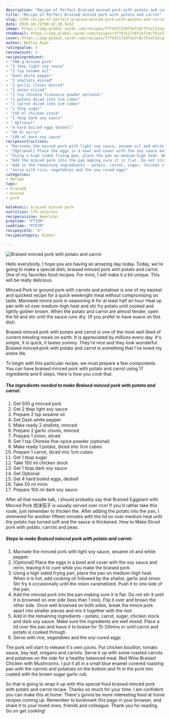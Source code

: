 ```yaml
---
description: "Recipe of Perfect Braised minced pork with potato and carrot"
title: "Recipe of Perfect Braised minced pork with potato and carrot"
slug: 2299-recipe-of-perfect-braised-minced-pork-with-potato-and-carrot
date: 2020-10-21T00:42:39.924Z
image: https://img-global.cpcdn.com/recipes/5779251728f2e7c8/751x532cq70/braised-minced-pork-with-potato-and-carrot-recipe-main-photo.jpg
thumbnail: https://img-global.cpcdn.com/recipes/5779251728f2e7c8/751x532cq70/braised-minced-pork-with-potato-and-carrot-recipe-main-photo.jpg
cover: https://img-global.cpcdn.com/recipes/5779251728f2e7c8/751x532cq70/braised-minced-pork-with-potato-and-carrot-recipe-main-photo.jpg
author: Nettie Ryan
ratingvalue: 4
reviewcount: 4
recipeingredient:
- "500 g minced pork"
- "2 tbsp light soy sauce"
- "2 tsp sesame oil"
- "Dash white pepper"
- "2 shallots minced"
- "2 garlic cloves minced"
- "1 onion sliced"
- "1 tsp Chinese fivespice powder optional"
- "1 potato diced into 1cm cubes"
- "1 carrot diced into 1cm cubes"
- "1 tbsp sugar"
- "150 ml chicken stock"
- "1 tbsp dark soy sauce"
- " Optional"
- "4 hard boiled eggs deshell"
- "50 ml mirin"
- "100 ml dark soy sauce"
recipeinstructions:
- "Marinate the minced pork with light soy sauce, sesame oil and white pepper."
- "[Optional] Place the eggs in a bowl and cover with the soy sauce and mirin, leaving it to cure while you make the braised pork."
- "Using a high sided frying pan, place the pan on medium-high heat. When it is hot, add cooking oil followed by the shallot, garlic and onion. Stir fry it occasionally until the onion caramelized. Push it to one side of the pan."
- "Add the minced pork into the pan making sure it is flat. Do not stir it until it is browned on one side (less than 1 min). Flip it over and brown the other side. Once well browned on both sides, break the mince pork apart into smaller pieces and mix it together with the rest."
- "Add in the remaining ingredients - potato, carrot, sugar, chicken stock and dark soy sauce. Make sure the ingredients are well mixed. Place a lid over the pan and leave it to braise for 15-20mins or until carrot and potato is cooked through."
- "Serve with rice, vegetables and the soy-cured eggs"
categories:
- Recipe
tags:
- braised
- minced
- pork

katakunci: braised minced pork 
nutrition: 179 calories
recipecuisine: American
preptime: "PT25M"
cooktime: "PT57M"
recipeyield: "3"
recipecategory: Dinner

---
```



![Braised minced pork with potato and carrot](https://img-global.cpcdn.com/recipes/5779251728f2e7c8/751x532cq70/braised-minced-pork-with-potato-and-carrot-recipe-main-photo.jpg)

Hello everybody, I hope you are having an amazing day today. Today, we're going to make a special dish, braised minced pork with potato and carrot. One of my favorites food recipes. For mine, I will make it a bit unique. This will be really delicious.

Minced Pork or ground pork with carrots and potatoes is one of my easiest and quickest recipe for a quick weeknight meal without compromising on taste. Marinade mince pork in seasoning A for at least half an hour Heat up pan with oil over medium-high heat and stir fry potato until cooked and lightly golden brown. When the potato and carrot are almost tender, open the lid and stir until the sauce runs dry. (If you prefer to have suace on this dish.

Braised minced pork with potato and carrot is one of the most well liked of current trending meals on earth. It is appreciated by millions every day. It's simple, it is quick, it tastes yummy. They're nice and they look wonderful. Braised minced pork with potato and carrot is something that I've loved my entire life.


To begin with this particular recipe, we must prepare a few components. You can have braised minced pork with potato and carrot using 17 ingredients and 6 steps. Here is how you cook that.

<!--inarticleads1-->

##### The ingredients needed to make Braised minced pork with potato and carrot:

1. Get 500 g minced pork
1. Get 2 tbsp light soy sauce
1. Prepare 2 tsp sesame oil
1. Get Dash white pepper
1. Make ready 2 shallots, minced
1. Prepare 2 garlic cloves, minced
1. Prepare 1 onion, sliced
1. Get 1 tsp Chinese five-spice powder (optional)
1. Make ready 1 potato, diced into 1cm cubes
1. Prepare 1 carrot, diced into 1cm cubes
1. Get 1 tbsp sugar
1. Take 150 ml chicken stock
1. Get 1 tbsp dark soy sauce
1. Get  Optional:
1. Get 4 hard boiled eggs, deshell
1. Take 50 ml mirin
1. Prepare 100 ml dark soy sauce


After all that noodle talk, I should probably say that Braised Eggplant with Minced Pork 肉沫茄子 is usually served over rice! If you&#39;d rather take this route, just remember to thicken the. After adding the potato into the pan, I simmered for another fifteen minutes with the lid on over medium heat until the potato has turned soft and the sauce is thickened. How to Make Diced pork with potato, carrots and peas. 

<!--inarticleads2-->

##### Steps to make Braised minced pork with potato and carrot:

1. Marinate the minced pork with light soy sauce, sesame oil and white pepper.
1. [Optional] Place the eggs in a bowl and cover with the soy sauce and mirin, leaving it to cure while you make the braised pork.
1. Using a high sided frying pan, place the pan on medium-high heat. When it is hot, add cooking oil followed by the shallot, garlic and onion. Stir fry it occasionally until the onion caramelized. Push it to one side of the pan.
1. Add the minced pork into the pan making sure it is flat. Do not stir it until it is browned on one side (less than 1 min). Flip it over and brown the other side. Once well browned on both sides, break the mince pork apart into smaller pieces and mix it together with the rest.
1. Add in the remaining ingredients - potato, carrot, sugar, chicken stock and dark soy sauce. Make sure the ingredients are well mixed. Place a lid over the pan and leave it to braise for 15-20mins or until carrot and potato is cooked through.
1. Serve with rice, vegetables and the soy-cured eggs


The pork will start to release it&#39;s own juices. Put chicken bouillon, tomato sauce, bay leaf, oregano and carrots. Serve it up with some roasted carrots and potatoes on the side for a healthy balanced meal. Red Wine Braised Chicken with Mushrooms. I put it all in a small blue enamel covered roasting pan with the carrots and potatoes on the bottom and fit in the pork loin coated with the brown sugar garlic rub. 

So that is going to wrap it up with this special food braised minced pork with potato and carrot recipe. Thanks so much for your time. I am confident you can make this at home. There's gonna be more interesting food at home recipes coming up. Remember to bookmark this page in your browser, and share it to your loved ones, friends and colleague. Thank you for reading. Go on get cooking!
